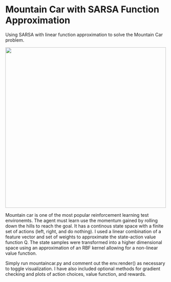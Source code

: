 # Mountain Car with SARSA Function Approximation

Using SARSA with linear function approximation to solve the Mountain Car problem.

<img src="https://i.imgur.com/NYMsQqX.png" width="500"/>

Mountain car is one of the most popular reinforcement learning test environemts. The agent must learn use the momentum gained by rolling down the hills to reach the goal. It has a continous state space with a finite set of actions (left, right, and do nothing). I used a linear combination of a feature vector and set of weights to approximate the state-action value function Q. The state samples were transformed into a higher dimensional space using an approximation of an RBF kernel allowing for a non-linear value function. 

Simply run mountaincar.py and comment out the env.render() as necessary to toggle visualization. I have also included optional methods for gradient checking and plots of action choices, value function, and rewards. 

